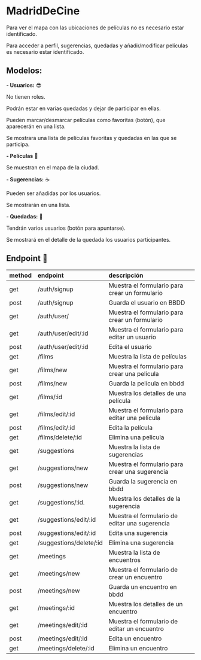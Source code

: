 # MadridDeCine

Para ver el mapa con las ubicaciones de películas no es necesario estar identificado.

Para acceder a perfil, sugerencias, quedadas y añadir/modificar películas es necesario estar identificado.


## Modelos:

**- Usuarios:** :sunglasses:

No tienen roles.

Podrán estar en varias quedadas y dejar de participar en ellas.

Pueden marcar/desmarcar películas como favoritas (botón), que aparecerán en una lista.

Se mostrara una lista de películas favoritas y quedadas en las que se participa.


**- Películas** :movie_camera:

Se muestran en el mapa de la ciudad.


**- Sugerencias:** :coffee:

Pueden ser añadidas por los usuarios.

Se mostrarán en una lista.


**- Quedadas:** :tada:

Tendrán varios usuarios (botón para apuntarse).

Se mostrará en el detalle de la quedada los usuarios participantes.


## Endpoint :triangular_flag_on_post:

|method|      endpoint           |  descripción                                     |
|------|:------------------------|:-------------------------------------------------|
| get  | /auth/signup            | Muestra el formulario para crear un formulario   |
| post | /auth/signup            | Guarda el usuario en BBDD                        |
| get  | /auth/user/             | Muestra el formulario para crear un formulario   |
| get  | /auth/user/edit/:id     | Muestra el formulario para editar un usuario     |
| post | /auth/user/edit/:id     | Edita el usuario                                 |
| get  | /films                  | Muestra la lista de películas                    |
| get  | /films/new              | Muestra el formulario para crear una película    |
| post | /films/new              | Guarda la película en bbdd                       |
| get  | /films/:id              | Muestra los detalles de una película             |
| get  | /films/edit/:id         | Muestra el formulario para editar una pelicula   |
| post | /films/edit/:id         | Edita la película                                |
| get  | /films/delete/:id       | Elimina una pelicula                             |
| get  | /suggestions            | Muestra la lista de sugerencias                  |
| get  | /suggestions/new        | Muestra el formulario para crear una sugerencia  |
| post | /suggestions/new        | Guarda la sugerencia en bbdd                     |
| get  | /suggestions/:id.       | Muestra los detalles de la sugerencia            |
| get  | /suggestions/edit/:id   | Muestra el formulario de editar una sugerencia   |
| post | /suggestions/edit/:id   | Edita una sugerencia                             |
| get  | /suggestions/delete/:id | Elimina una sugerencia                           |
| get  | /meetings               | Muestra la lista de encuentros                   |
| get  | /meetings/new           | Muestra el formulario de crear un encuentro      |
| post | /meetings/new           | Guarda un encuentro en bbdd                      |
| get  | /meetings/:id           | Muestra los detalles de un encuentro             |
| get  | /meetings/edit/:id      | Muestra el formulario de editar un encuentro     |
| post | /meetings/edit/:id      | Edita un encuentro                               |
| get  | /meetings/delete/:id    | Elimina un encuentro                             |



